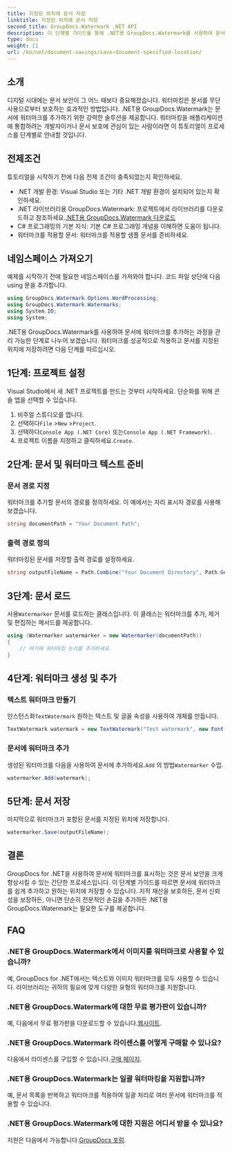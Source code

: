 ```yaml
---
title: 지정된 위치에 문서 저장
linktitle: 지정된 위치에 문서 저장
second_title: GroupDocs.Watermark .NET API
description: 이 단계별 가이드를 통해 .NET용 GroupDocs.Watermark를 사용하여 문서에 워터마크를 쉽게 추가하는 방법을 알아보세요. 문서 보안을 강화하세요.
type: docs
weight: 11
url: /ko/net/document-savings/save-document-specified-location/
---
```

## 소개
디지털 시대에는 문서 보안이 그 어느 때보다 중요해졌습니다. 워터마킹은 문서를 무단 사용으로부터 보호하는 효과적인 방법입니다. .NET용 GroupDocs.Watermark는 문서에 워터마크를 추가하기 위한 강력한 솔루션을 제공합니다. 워터마킹을 애플리케이션에 통합하려는 개발자이거나 문서 보호에 관심이 있는 사람이라면 이 튜토리얼이 프로세스를 단계별로 안내할 것입니다.
## 전제조건
튜토리얼을 시작하기 전에 다음 전제 조건이 충족되었는지 확인하세요.
- .NET 개발 환경: Visual Studio 또는 기타 .NET 개발 환경이 설치되어 있는지 확인하세요.
-  .NET 라이브러리용 GroupDocs.Watermark: 프로젝트에서 라이브러리를 다운로드하고 참조하세요.[.NET용 GroupDocs.Watermark 다운로드](https://releases.groupdocs.com/Watermark/net/)
- C# 프로그래밍의 기본 지식: 기본 C# 프로그래밍 개념을 이해하면 도움이 됩니다.
- 워터마크를 적용할 문서: 워터마크를 적용할 샘플 문서를 준비하세요.
## 네임스페이스 가져오기
예제를 시작하기 전에 필요한 네임스페이스를 가져와야 합니다. 코드 파일 상단에 다음 using 문을 추가합니다.
```csharp
using GroupDocs.Watermark.Options.WordProcessing;
using GroupDocs.Watermark.Watermarks;
using System.IO;
using System;
```
.NET용 GroupDocs.Watermark를 사용하여 문서에 워터마크를 추가하는 과정을 관리 가능한 단계로 나누어 보겠습니다. 워터마크를 성공적으로 적용하고 문서를 지정된 위치에 저장하려면 다음 단계를 따르십시오.
## 1단계: 프로젝트 설정
Visual Studio에서 새 .NET 프로젝트를 만드는 것부터 시작하세요. 단순화를 위해 콘솔 앱을 선택할 수 있습니다.
1. 비주얼 스튜디오를 엽니다.
2.  선택하다`File` >`New` >`Project`.
3.  선택하다`Console App (.NET Core)` 또는`Console App (.NET Framework)`.
4.  프로젝트 이름을 지정하고 클릭하세요.`Create`.

## 2단계: 문서 및 워터마크 텍스트 준비
### 문서 경로 지정
워터마크를 추가할 문서의 경로를 정의하세요. 이 예에서는 자리 표시자 경로를 사용해 보겠습니다.
```csharp
string documentPath = "Your Document Path";
```
### 출력 경로 정의
워터마킹된 문서를 저장할 출력 경로를 설정하세요.
```csharp
string outputFileName = Path.Combine("Your Document Directory", Path.GetFileName(documentPath));
```
## 3단계: 문서 로드
 사용`Watermarker` 문서를 로드하는 클래스입니다. 이 클래스는 워터마크를 추가, 제거 및 편집하는 메서드를 제공합니다.
```csharp
using (Watermarker watermarker = new Watermarker(documentPath))
{
    // 여기에 워터마킹 논리를 추가하세요.
}
```
## 4단계: 워터마크 생성 및 추가

### 텍스트 워터마크 만들기
 인스턴스화`TextWatermark` 원하는 텍스트 및 글꼴 속성을 사용하여 개체를 만듭니다.
```csharp
TextWatermark watermark = new TextWatermark("Test watermark", new Font("Arial", 12));
```
### 문서에 워터마크 추가
 생성된 워터마크를 다음을 사용하여 문서에 추가하세요.`Add` 의 방법`Watermarker` 수업.
```csharp
watermarker.Add(watermark);
```
## 5단계: 문서 저장
마지막으로 워터마크가 포함된 문서를 지정된 위치에 저장합니다.
```csharp
watermarker.Save(outputFileName);
```
## 결론
GroupDocs for .NET을 사용하여 문서에 워터마크를 표시하는 것은 문서 보안을 크게 향상시킬 수 있는 간단한 프로세스입니다. 이 단계별 가이드를 따르면 문서에 워터마크를 쉽게 추가하고 원하는 위치에 저장할 수 있습니다. 지적 재산을 보호하든, 문서 신뢰성을 보장하든, 아니면 단순히 전문적인 손길을 추가하든 .NET용 GroupDocs.Watermark는 필요한 도구를 제공합니다.
## FAQ
### .NET용 GroupDocs.Watermark에서 이미지를 워터마크로 사용할 수 있습니까?
예, GroupDocs for .NET에서는 텍스트와 이미지 워터마크를 모두 사용할 수 있습니다. 라이브러리는 귀하의 필요에 맞게 다양한 유형의 워터마크를 지원합니다.
### .NET용 GroupDocs.Watermark에 대한 무료 평가판이 있습니까?
 예, 다음에서 무료 평가판을 다운로드할 수 있습니다.[웹사이트](https://releases.groupdocs.com/).
### .NET용 GroupDocs.Watermark 라이센스를 어떻게 구매할 수 있나요?
 다음에서 라이센스를 구입할 수 있습니다.[구매 페이지](https://purchase.groupdocs.com/buy).
### .NET용 GroupDocs.Watermark는 일괄 워터마킹을 지원합니까?
예, 문서 목록을 반복하고 워터마크를 적용하여 일괄 처리로 여러 문서에 워터마크를 적용할 수 있습니다.
### .NET용 GroupDocs.Watermark에 대한 지원은 어디서 받을 수 있나요?
 지원은 다음에서 가능합니다.[GroupDocs 포럼](https://forum.groupdocs.com/c/watermark/19).